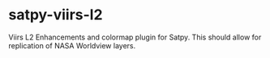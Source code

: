 # satpy-viirs-l2
Viirs L2 Enhancements and colormap plugin for Satpy. This should allow for replication of NASA Worldview layers.
